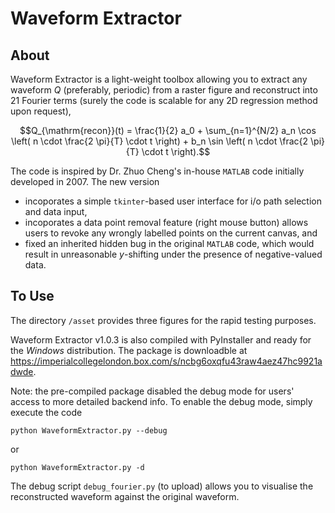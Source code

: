 # Waveform Extractor
## About
Waveform Extractor is a light-weight toolbox allowing you to extract any waveform $Q$ (preferably, periodic) from a raster figure and reconstruct into 21 Fourier terms (surely the code is scalable for any 2D regression method upon request),

$$Q_{\mathrm{recon}}(t) = \frac{1}{2} a_0 + \sum_{n=1}^{N/2} a_n \cos \left( n \cdot \frac{2 \pi}{T} \cdot t \right) + b_n \sin \left( n \cdot \frac{2 \pi}{T} \cdot t \right).$$

The code is inspired by Dr. Zhuo Cheng's in-house `MATLAB` code initially developed in 2007. The new version  
- incoporates a simple `tkinter`-based user interface for i/o path selection and data input,
- incoporates a data point removal feature (right mouse button) allows users to revoke any wrongly labelled points on the current canvas, and
- fixed an inherited hidden bug in the original `MATLAB` code, which would result in unreasonable $y$-shifting under the presence of negative-valued data.

## To Use
The directory `/asset` provides three figures for the rapid testing purposes. 

Waveform Extractor v1.0.3 is also compiled with PyInstaller and ready for the *Windows* distribution. The package is downloadble at https://imperialcollegelondon.box.com/s/ncbg6oxqfu43raw4aez47hc9921adwde.

Note: the pre-compiled package disabled the debug mode for users' access to more detailed backend info. To enable the debug mode, simply execute the code 
```
python WaveformExtractor.py --debug
```
or
```
python WaveformExtractor.py -d
```
The debug script `debug_fourier.py` (to upload) allows you to visualise the reconstructed waveform against the original waveform.
